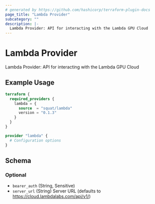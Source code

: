 ```yaml
---
# generated by https://github.com/hashicorp/terraform-plugin-docs
page_title: "Lambda Provider"
subcategory: ""
description: |-
  Lambda Provider: API for interacting with the Lambda GPU Cloud
---
```


# Lambda Provider

Lambda Provider: API for interacting with the Lambda GPU Cloud

## Example Usage

```terraform
terraform {
  required_providers {
    lambda = {
      source  = "squat/lambda"
      version = "0.1.3"
    }
  }
}

provider "lambda" {
  # Configuration options
}
```

<!-- schema generated by tfplugindocs -->
## Schema

### Optional

- `bearer_auth` (String, Sensitive)
- `server_url` (String) Server URL (defaults to https://cloud.lambdalabs.com/api/v1/)
